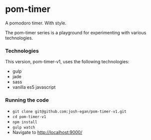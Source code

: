 # pom-timer
A pomodoro timer. With style.

The pom-timer series is a playground for experimenting with various technologies.

### Technologies
This version, pom-timer-v1, uses the following technologies:
* gulp
* jade
* sass
* vanilla es5 javascript

### Running the code
* `git clone git@github.com:josh-egan/pom-timer-v1.git`
* `cd pom-timer-v1`
* `npm install`
* `gulp watch`
* Navigate to [http://localhost:9000/](http://localhost:9000/)
